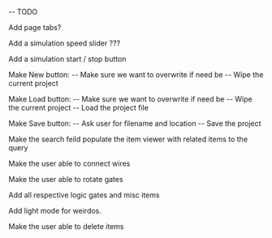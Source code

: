 -- TODO

Add page tabs?

Add a simulation speed slider ???

Add a simulation start / stop button 

Make New button:
-- Make sure we want to overwrite if need be
-- Wipe the current project 

Make Load button:
-- Make sure we want to overwrite if need be
-- Wipe the current project 
-- Load the project file 

Make Save button:
-- Ask user for filename and location
-- Save the project 

Make the search feild populate the item viewer with related items to the query

Make the user able to connect wires

Make the user able to rotate gates

Add all respective logic gates and misc items 

Add light mode for weirdos.

Make the user able to delete items 





